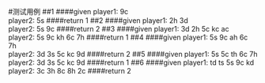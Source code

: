 #测试用例
##1
####given
player1: 9c<br>
player2: 5s
####return
1
##2
####given
player1: 2h 3d<br>
player2: 5s 9c
####return
2
##3
####given
player1: 3d 2h 5c kc ac<br>
player2: 5s 9c kh 6c 7h
####return
1
##4
####given
player1: 5s 9c ah 6c 7h <br>
player2: 3d 3s 5c kc 9d
####return
2
##5
####given
player1: 5s 5c th 6c 7h<br>
player2: 3d 3s 5c kc 9d
####return
1
##6
####given
player1: td ts 5s 9c kd<br>
player2: 3c 3h 8c 8h 2c
####return
2


